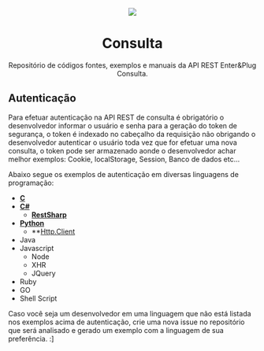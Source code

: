 <p align="center">
  <img src="http://enterplug.com.br/wp-content/uploads/2013/06/logo-Enter2.jpg">
</p>

<h1 align="center">Consulta</h1>

<p align="center">
  Repositório de códigos fontes, exemplos e manuais da API REST Enter&Plug Consulta.
</p>


## Autenticação

Para efetuar autenticação na API REST de consulta é obrigatório o desenvolvedor informar o usuário e senha para a geração do token
de segurança, o token é indexado no cabeçalho da requisição não obrigando o desenvolvedor autenticar o usuário toda vez que
for efetuar uma nova consulta, o token pode ser armazenado aonde o desenvolvedor achar melhor exemplos: Cookie, localStorage, Session, Banco de dados etc...

Abaixo segue os exemplos de autenticação em diversas linguagens de programação:

* **[C](https://github.com/enterplug/consulta-enterplug/blob/master/auth/auth-c-example/auth-c-libcurl.c)**
* **[C#](https://github.com/enterplug/consulta-enterplug/blob/master/auth/auth-csharp-example/auth-csharp-restsharp.cs)**
  * **[RestSharp](https://github.com/enterplug/consulta-enterplug/blob/master/auth/auth-csharp-example/auth-csharp-restsharp.cs)**
* **[Python](https://github.com/enterplug/consulta-enterplug/blob/master/auth/auth-python-example/)**
  * **[Http.Client]()
* Java
* Javascript
  * Node
  * XHR
  * JQuery
* Ruby
* GO
* Shell Script


Caso você seja um desenvolvedor em uma linguagem que não está listada nos exemplos acima de autenticação, crie uma nova issue no repositório que será analisado e gerado um exemplo com a linguagem de sua preferência. :]
